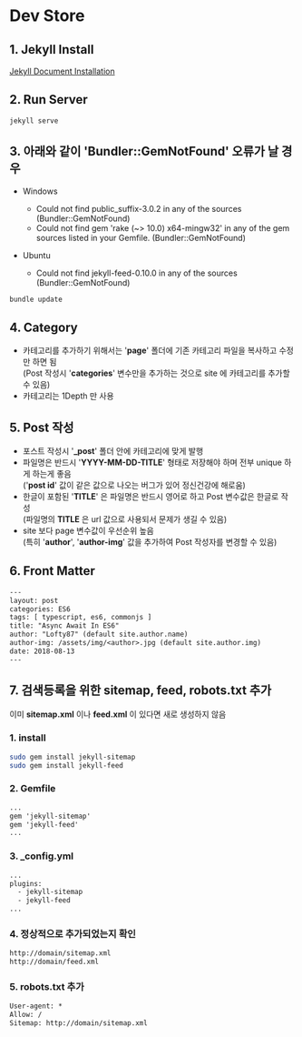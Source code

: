 # Dev Store

## 1. Jekyll Install

[Jekyll Document Installation](https://jekyllrb.com/docs/installation)

## 2. Run Server

```bash
jekyll serve
```

## 3. 아래와 같이 'Bundler::GemNotFound' 오류가 날 경우

* Windows
  * Could not find public_suffix-3.0.2 in any of the sources (Bundler::GemNotFound)  
  * Could not find gem 'rake (~> 10.0) x64-mingw32' in any of the gem sources listed in your Gemfile. (Bundler::GemNotFound)

* Ubuntu
  * Could not find jekyll-feed-0.10.0 in any of the sources (Bundler::GemNotFound)

```bash
bundle update
```

## 4. Category

* 카테고리를 추가하기 위해서는 '**page**' 폴더에 기존 카테고리 파일을 복사하고 수정만 하면 됨  
(Post 작성시 '**categories**' 변수만을 추가하는 것으로 site 에 카테고리를 추가할 수 있음)
* 카테고리는 1Depth 만 사용

## 5. Post 작성

* 포스트 작성시 '**_post**' 폴더 안에 카테고리에 맞게 발행  
* 파일명은 반드시 '**YYYY-MM-DD-TITLE**' 형태로 저장해야 하며 전부 unique 하게 하는게 좋음  
('**post id**' 값이 같은 값으로 나오는 버그가 있어 정신건강에 해로움)
* 한글이 포함된 '**TITLE**' 은 파일명은 반드시 영어로 하고 Post 변수값은 한글로 작성  
(파일명의 **TITLE** 은 url 값으로 사용되서 문제가 생길 수 있음) 
* site 보다 page 변수값이 우선순위 높음  
(특히 '**author**', '**author-img**' 값을 추가하여 Post 작성자를 변경할 수 있음)

## 6. Front Matter

```txt
---
layout: post  
categories: ES6
tags: [ typescript, es6, commonjs ]
title: "Async Await In ES6"  
author: "Lofty87" (default site.author.name)
author-img: /assets/img/<author>.jpg (default site.author.img)
date: 2018-08-13
---
```

## 7. 검색등록을 위한 sitemap, feed, robots.txt 추가

이미 **sitemap.xml** 이나 **feed.xml** 이 있다면 새로 생성하지 않음

### 1. install

```bash
sudo gem install jekyll-sitemap
sudo gem install jekyll-feed
```

### 2. Gemfile

```txt
...
gem 'jekyll-sitemap'
gem 'jekyll-feed'
...
```

### 3. _config.yml

```txt
...
plugins:
  - jekyll-sitemap
  - jekyll-feed
...
```

### 4. 정상적으로 추가되었는지 확인

```txt
http://domain/sitemap.xml
http://domain/feed.xml
```

### 5. robots.txt 추가

```txt
User-agent: *
Allow: /
Sitemap: http://domain/sitemap.xml
```